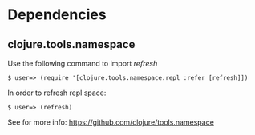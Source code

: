 
# Dependencies

## clojure.tools.namespace

Use the following command to import *refresh*

    $ user=> (require '[clojure.tools.namespace.repl :refer [refresh]])

In order to refresh repl space:

    $ user=> (refresh)

See for more info: https://github.com/clojure/tools.namespace

